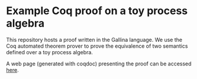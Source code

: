 # Example Coq proof on a toy process algebra

This repository hosts a proof written in the Gallina language.
We use the Coq automated theorem prover to prove the 
equivalence of two semantics defined over a toy process algebra.

A web page (generated with coqdoc) presenting the proof can be accessed [here](https://erwanm974.github.io/coq_toy_process_algebra/).
